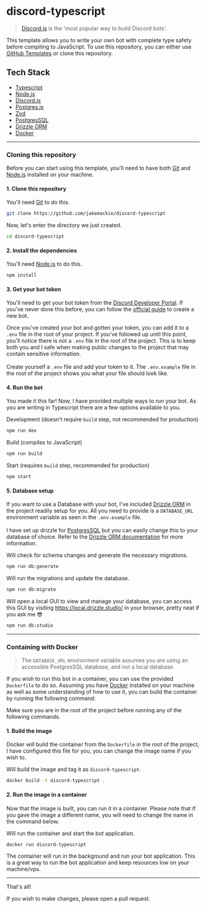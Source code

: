 # discord-typescript

> [Discord.js](https://discord.js.org/) is the 'most popular way to build Discord bots'.

This template allows you to write your own bot with complete type safety before compiling to JavaScript. To use this repository, you can either use [GitHub Templates](https://docs.github.com/en/issues/planning-and-tracking-with-projects/creating-projects/copying-an-existing-project) or clone this repository.

## Tech Stack
- [Typescript](https://www.typescriptlang.org/)
- [Node.js](https://nodejs.org/en/)
- [Discord.js](https://discord.js.org/)
- [Postgres.js](https://github.com/porsager/postgres)
- [Zod](https://zod.dev/)
- [PostgresSQL](https://www.postgresql.org/)
- [Drizzle ORM](https://orm.drizzle.team/)
- [Docker](https://www.docker.com/)

---

### Cloning this repository

Before you can start using this template, you'll need to have both [Git](https://git-scm.com/) and [Node.js](https://nodejs.org/en/) installed on your machine.

#### 1. Clone this repository

You'll need [Git](https://git-scm.com/) to do this.

```bash
git clone https://github.com/jakemackie/discord-typescript
```

Now, let's enter the directory we just created.

```bash
cd discord-typescript
```

#### 2. Install the dependencies

You'll need [Node.js](https://nodejs.org/en/) to do this.

```bash
npm install
```

#### 3. Get your bot token

You'll need to get your bot token from the [Discord Developer Portal](https://discord.com/developers/applications). If you've never done this before, you can follow the [official guide](https://discordjs.guide/preparations/setting-up-a-bot-application.html#creating-your-bot) to create a new bot.

Once you've created your bot and gotten your token, you can add it to a `.env` file in the root of your project. If you've followed up until this point, you'll notice there is not a `.env` file in the root of the project. This is to keep both you and I safe when making public changes to the project that may contain sensitive information.
<br />
<br />
Create yourself a `.env` file and add your token to it. The `.env.example` file in the root of the project shows you what your file should look like.

#### 4. Run the bot

You made it this far! Now, I have provided multiple ways to run your bot. As you are writing in Typescript there are a few options available to you.

Development (doesn't require `build` step, not recommended for production)

```bash
npm run dev
```

Build (compiles to JavaScript)

```bash
npm run build
```

Start (requires `build` step, recommended for production)

```bash
npm start
```

#### 5. Database setup

If you want to use a Database with your bot, I've included [Drizzle ORM](https://orm.drizzle.team/) in the project readily setup for you. All you need to provide is a `DATABASE_URL` environment variable as seen in the `.env.example` file.
<br />
<br />
I have set up drizzle for [PostgresSQL](https://www.postgresql.org/) but you can easily change this to your database of choice. Refer to the [Drizzle ORM documentation](https://orm.drizzle.team/docs/overview) for more information.

Will check for schema changes and generate the necessary migrations.

```bash
npm run db:generate
```

Will run the migrations and update the database.

```bash
npm run db:migrate
```

Will open a local GUI to view and manage your database, you can access this GUI by visiting https://local.drizzle.studio/ in your browser, pretty neat if you ask me 😎

```bash
npm run db:studio
```

---

### Containing with Docker

> The `DATABASE_URL` environment variable assumes you are using an accessible PostgresSQL database, and not a local database.

If you wish to run this bot in a container, you can use the provided `Dockerfile` to do so. Assuming you have [Docker](https://www.docker.com/) installed on your machine as well as some understanding of how to use it, you can build the container by running the following command:

Make sure you are in the root of the project before running any of the following commands.

#### 1. Build the image

Docker will build the container from the `Dockerfile` in the root of the project, I have configured this file for you, you can change the image name if you wish to.

Will build the image and tag it as `discord-typescript`.

```bash
docker build -t discord-typescript .
```

#### 2. Run the image in a container

Now that the image is built, you can run it in a container. Please note that if you gave the image a different name, you will need to change the name in the command below.

Will run the container and start the bot application.

```bash
docker run discord-typescript
```

The container will run in the background and run your bot application. This is a great way to run the bot application and keep resources low on your machine/vps.

---

That's all!

If you wish to make changes, please open a pull request.
